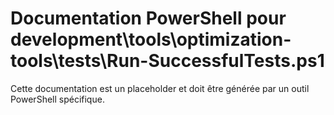 # Documentation PowerShell pour development\tools\optimization-tools\tests\Run-SuccessfulTests.ps1

Cette documentation est un placeholder et doit être générée par un outil PowerShell spécifique.
